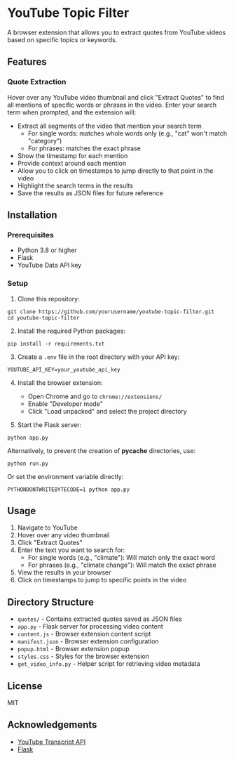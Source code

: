 # YouTube Topic Filter

A browser extension that allows you to extract quotes from YouTube videos based on specific topics or keywords.

## Features

### Quote Extraction
Hover over any YouTube video thumbnail and click "Extract Quotes" to find all mentions of specific words or phrases in the video. Enter your search term when prompted, and the extension will:
- Extract all segments of the video that mention your search term
  - For single words: matches whole words only (e.g., "cat" won't match "category")
  - For phrases: matches the exact phrase
- Show the timestamp for each mention
- Provide context around each mention
- Allow you to click on timestamps to jump directly to that point in the video
- Highlight the search terms in the results
- Save the results as JSON files for future reference

## Installation

### Prerequisites
- Python 3.8 or higher
- Flask
- YouTube Data API key

### Setup

1. Clone this repository:
```
git clone https://github.com/yourusername/youtube-topic-filter.git
cd youtube-topic-filter
```

2. Install the required Python packages:
```
pip install -r requirements.txt
```

3. Create a `.env` file in the root directory with your API key:
```
YOUTUBE_API_KEY=your_youtube_api_key
```

4. Install the browser extension:
   - Open Chrome and go to `chrome://extensions/`
   - Enable "Developer mode"
   - Click "Load unpacked" and select the project directory

5. Start the Flask server:
```
python app.py
```

Alternatively, to prevent the creation of __pycache__ directories, use:
```
python run.py
```

Or set the environment variable directly:
```
PYTHONDONTWRITEBYTECODE=1 python app.py
```

## Usage

1. Navigate to YouTube
2. Hover over any video thumbnail
3. Click "Extract Quotes"
4. Enter the text you want to search for:
   - For single words (e.g., "climate"): Will match only the exact word
   - For phrases (e.g., "climate change"): Will match the exact phrase
5. View the results in your browser
6. Click on timestamps to jump to specific points in the video

## Directory Structure

- `quotes/` - Contains extracted quotes saved as JSON files
- `app.py` - Flask server for processing video content
- `content.js` - Browser extension content script
- `manifest.json` - Browser extension configuration
- `popup.html` - Browser extension popup
- `styles.css` - Styles for the browser extension
- `get_video_info.py` - Helper script for retrieving video metadata

## License

MIT

## Acknowledgements

- [YouTube Transcript API](https://github.com/jdepoix/youtube-transcript-api)
- [Flask](https://flask.palletsprojects.com/) 